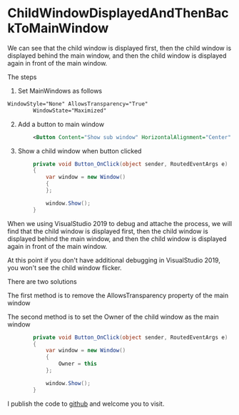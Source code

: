 # ChildWindowDisplayedAndThenBackToMainWindow

We can see that the child window is displayed first, then the child window is displayed behind the main window, and then the child window is displayed again in front of the main window.

The steps

1. Set MainWindows as follows

```xml
WindowStyle="None" AllowsTransparency="True"
        WindowState="Maximized" 
```

2. Add a button to main window

```xml
        <Button Content="Show sub window" HorizontalAlignment="Center" VerticalAlignment="Center" Click="Button_OnClick"/>
```

3. Show a child window when button clicked

```csharp
        private void Button_OnClick(object sender, RoutedEventArgs e)
        {
            var window = new Window()
            {
            };

            window.Show();
        }
```

When we using VisualStudio 2019 to debug and attache the process, we will find that the child window is displayed first, then the child window is displayed behind the main window, and then the child window is displayed again in front of the main window.

At this point if you don't have additional debugging in VisualStudio 2019, you won't see the child window flicker.

There are two solutions

The first method is to remove the AllowsTransparency property of the main window

The second method is to set the Owner of the child window as the main window

```csharp
        private void Button_OnClick(object sender, RoutedEventArgs e)
        {
            var window = new Window()
            {
                Owner = this
            };

            window.Show();
        }
```

I publish the code to [github](https://github.com/dotnet-campus/wpf-issues/tree/master/ChildWindowDisplayedAndThenBackToMainWindow) and welcome you to visit.
